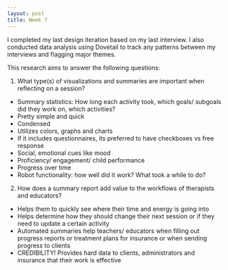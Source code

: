 ```yaml
---
layout: post
title: Week 7
---
```


I completed my last design iteration based on my last interview. I also conducted data analysis using Dovetail to track any patterns between my interviews and flagging major themes. 

This research aims to answer the following questions: 
1) What type(s) of visualizations and summaries are important when reflecting on a session? 
<ul>
  <li>Summary statistics: How long each activity took, which goals/ subgoals did they work on, which activities? </li>
  <li> Pretty simple and quick </li>
  <li> Condensed </li>
  <li> Utilizes colors, graphs and charts </li>
  <li> If it includes questionnaires, its preferred to have checkboxes vs free response </li>
  <li> Social, emotional cues like mood </li>
  <li> Proficiency/ engagement/ child performance </li>
  <li> Progress over time </li>
  <li> Robot functionality: how well did it work? What took a while to do? </li>

</ul>

2) How does a summary report add value to the workflows of therapists and educators? 

<ul>
  <li> Helps them to quickly see where their time and energy is going into </li>
  <li> Helps determine how they should change their next session or if they need to update a certain activity </li>
  <li> Automated summaries help teachers/ educators when filling out progress reports or treatment plans for insurance or when sending progress to clients </li>
  <li> CREDIBILITY! Provides hard data to clients, administrators and insurance that their work is effective </li>

